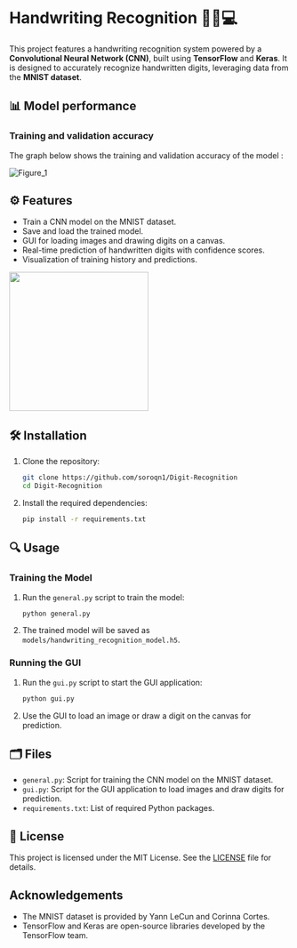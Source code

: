 # Handwriting Recognition ✍🏻💻

This project features a handwriting recognition system powered by a **Convolutional Neural Network (CNN)**, built using **TensorFlow** and **Keras**. It is designed to accurately recognize handwritten digits, leveraging data from the **MNIST dataset**.

## 📊 Model performance

### Training and validation accuracy
The graph below shows the training and validation accuracy of the model :

![Figure_1](https://github.com/user-attachments/assets/f6eee4da-f2a0-467d-a370-93a73fe15925)

## ⚙️ Features 

- Train a CNN model on the MNIST dataset.
- Save and load the trained model.
- GUI for loading images and drawing digits on a canvas.
- Real-time prediction of handwritten digits with confidence scores.
- Visualization of training history and predictions.

<img src="https://github.com/user-attachments/assets/f789701f-52ab-4e27-9621-ee2a858d3636" width="250" />

## 🛠️ Installation

1. Clone the repository:
    ```sh
    git clone https://github.com/soroqn1/Digit-Recognition
    cd Digit-Recognition
    ```

2. Install the required dependencies:
    ```sh
    pip install -r requirements.txt
    ```

## 🔍 Usage

### Training the Model

1. Run the `general.py` script to train the model:
    ```sh
    python general.py
    ```

2. The trained model will be saved as `models/handwriting_recognition_model.h5`.

### Running the GUI

1. Run the `gui.py` script to start the GUI application:
    ```sh
    python gui.py
    ```

2. Use the GUI to load an image or draw a digit on the canvas for prediction.

## 🗂️ Files

- `general.py`: Script for training the CNN model on the MNIST dataset.
- `gui.py`: Script for the GUI application to load images and draw digits for prediction.
- `requirements.txt`: List of required Python packages.


## 📄 License

This project is licensed under the MIT License. See the [LICENSE](LICENSE) file for details.

## Acknowledgements

- The MNIST dataset is provided by Yann LeCun and Corinna Cortes.
- TensorFlow and Keras are open-source libraries developed by the TensorFlow team.
```
